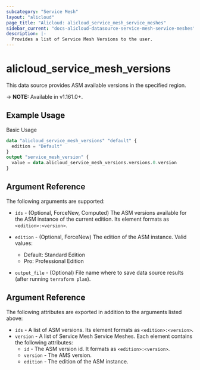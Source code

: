 ```yaml
---
subcategory: "Service Mesh"
layout: "alicloud"
page_title: "Alicloud: alicloud_service_mesh_service_meshes"
sidebar_current: "docs-alicloud-datasource-service-mesh-service-meshes"
description: |-
  Provides a list of Service Mesh Versions to the user.
---
```


# alicloud\_service\_mesh\_versions

This data source provides ASM available versions in the specified region.

-> **NOTE:** Available in v1.161.0+.

## Example Usage

Basic Usage

```terraform
data "alicloud_service_mesh_versions" "default" {
  edition = "Default"
}
output "service_mesh_version" {
  value = data.alicloud_service_mesh_versions.versions.0.version
}
```

## Argument Reference

The following arguments are supported:

* `ids` - (Optional, ForceNew, Computed) The ASM versions available for the ASM instance of the current edition. Its element formats as `<edition>:<version>`.
* `edition` - (Optional, ForceNew) The edition of the ASM instance. Valid values:
  - Default: Standard Edition 
  - Pro: Professional Edition
    
* `output_file` - (Optional) File name where to save data source results (after running `terraform plan`).

## Argument Reference

The following attributes are exported in addition to the arguments listed above:

* `ids` - A list of ASM versions. Its element formats as `<edition>:<version>`.
* `version` - A list of Service Mesh Service Meshes. Each element contains the following attributes:
    * `id` - The ASM version id. It formats as `<edition>:<version>`.
    * `version` - The AMS version.
    * `edition` - The edition of the ASM instance.
